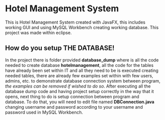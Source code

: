 # Hotel Management System
This is Hotel Management System created with JavaFX, this includes working GUI and using MySQL Workbench creating working database. This project was made within eclipse.

## How do you setup THE DATABASE!
In the project there is folder provided **database_dump** where is all the code needed to create database **hotelmanagement**, all the code for the tables have already been set within IT and all they need to be is executed creating needed tables, there are already few examples set within with few users, admins, etc. to demonstrate database connection system between program, *the examples can be removed if wished to do so*. After executing all the database dump code and having project setup correctly in the way that it opens, next thing to do is setup connection between program and database. To do that, you will need to edit file named **DBConnection.java** changing username and password according to your username and password used in MySQL Workbench. 

